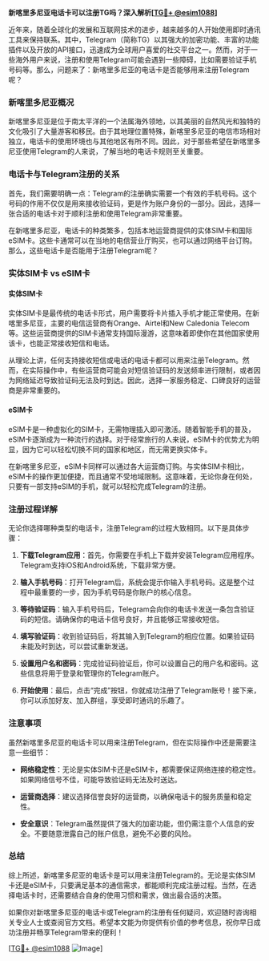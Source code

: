 **新喀里多尼亚电话卡可以注册TG吗？深入解析[[TG💪+ @esim1088](https://t.me/s/esim1088)]**

近年来，随着全球化的发展和互联网技术的进步，越来越多的人开始使用即时通讯工具来保持联系。其中，Telegram（简称TG）以其强大的加密功能、丰富的功能插件以及开放的API接口，迅速成为全球用户喜爱的社交平台之一。然而，对于一些海外用户来说，注册和使用Telegram可能会遇到一些障碍，比如需要验证手机号码等。那么，问题来了：新喀里多尼亚的电话卡是否能够用来注册Telegram呢？

### 新喀里多尼亚概况

新喀里多尼亚是位于南太平洋的一个法属海外领地，以其美丽的自然风光和独特的文化吸引了大量游客和移民。由于其地理位置特殊，新喀里多尼亚的电信市场相对独立，电话卡的使用环境也与其他地区有所不同。因此，对于那些希望在新喀里多尼亚使用Telegram的人来说，了解当地的电话卡规则至关重要。

### 电话卡与Telegram注册的关系

首先，我们需要明确一点：Telegram的注册确实需要一个有效的手机号码。这个号码的作用不仅仅是用来接收验证码，更是作为账户身份的一部分。因此，选择一张合适的电话卡对于顺利注册和使用Telegram非常重要。

在新喀里多尼亚，电话卡的种类繁多，包括本地运营商提供的实体SIM卡和国际eSIM卡。这些卡通常可以在当地的电信营业厅购买，也可以通过网络平台订购。那么，这些电话卡是否能用于注册Telegram呢？

### 实体SIM卡 vs eSIM卡

#### 实体SIM卡

实体SIM卡是最传统的电话卡形式，用户需要将卡片插入手机才能正常使用。在新喀里多尼亚，主要的电信运营商有Orange、Airtel和New Caledonia Telecom等。这些运营商提供的SIM卡通常支持国际漫游，这意味着即使你在其他国家使用该卡，也能正常接收短信和电话。

从理论上讲，任何支持接收短信或电话的电话卡都可以用来注册Telegram。然而，在实际操作中，有些运营商可能会对短信验证码的发送频率进行限制，或者因为网络延迟导致验证码无法及时到达。因此，选择一家服务稳定、口碑良好的运营商是非常重要的。

#### eSIM卡

eSIM卡是一种虚拟化的SIM卡，无需物理插入即可激活。随着智能手机的普及，eSIM卡逐渐成为一种流行的选择。对于经常旅行的人来说，eSIM卡的优势尤为明显，因为它可以轻松切换不同的国家和地区，而无需更换实体卡。

在新喀里多尼亚，eSIM卡同样可以通过各大运营商订购。与实体SIM卡相比，eSIM卡的操作更加便捷，而且通常不受地域限制。这意味着，无论你身在何处，只要有一部支持eSIM的手机，就可以轻松完成Telegram的注册。

### 注册过程详解

无论你选择哪种类型的电话卡，注册Telegram的过程大致相同。以下是具体步骤：

1. **下载Telegram应用**：首先，你需要在手机上下载并安装Telegram应用程序。Telegram支持iOS和Android系统，下载非常方便。
   
2. **输入手机号码**：打开Telegram后，系统会提示你输入手机号码。这是整个过程中最重要的一步，因为手机号码是你账户的核心信息。

3. **等待验证码**：输入手机号码后，Telegram会向你的电话卡发送一条包含验证码的短信。请确保你的电话卡信号良好，并且能够正常接收短信。

4. **填写验证码**：收到验证码后，将其输入到Telegram的相应位置。如果验证码未能及时到达，可以尝试重新发送。

5. **设置用户名和密码**：完成验证码验证后，你可以设置自己的用户名和密码。这些信息将用于登录和管理你的Telegram账户。

6. **开始使用**：最后，点击“完成”按钮，你就成功注册了Telegram账号！接下来，你可以添加好友、加入群组，享受即时通讯的乐趣了。

### 注意事项

虽然新喀里多尼亚的电话卡可以用来注册Telegram，但在实际操作中还是需要注意一些细节：

- **网络稳定性**：无论是实体SIM卡还是eSIM卡，都需要保证网络连接的稳定性。如果网络信号不佳，可能导致验证码无法及时送达。

- **运营商选择**：建议选择信誉良好的运营商，以确保电话卡的服务质量和稳定性。

- **安全意识**：Telegram虽然提供了强大的加密功能，但仍需注意个人信息的安全。不要随意泄露自己的账户信息，避免不必要的风险。

### 总结

综上所述，新喀里多尼亚的电话卡是可以用来注册Telegram的。无论是实体SIM卡还是eSIM卡，只要满足基本的通信需求，都能顺利完成注册过程。当然，在选择电话卡时，还需要结合自身的使用习惯和需求，做出最合适的决策。

如果你对新喀里多尼亚的电话卡或Telegram的注册有任何疑问，欢迎随时咨询相关专业人士或查阅官方文档。希望本文能为你提供有价值的参考信息，祝你早日成功注册并畅享Telegram带来的便利！

[[TG💪+ @esim1088](https://t.me/s/esim1088) ![Image](https://i.postimg.cc/4NQfJmqS/Snipaste-2025-05-13-00-14-12.png)]